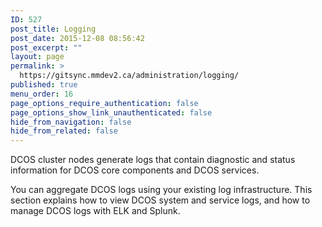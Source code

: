 ```yaml
---
ID: 527
post_title: Logging
post_date: 2015-12-08 08:56:42
post_excerpt: ""
layout: page
permalink: >
  https://gitsync.mmdev2.ca/administration/logging/
published: true
menu_order: 16
page_options_require_authentication: false
page_options_show_link_unauthenticated: false
hide_from_navigation: false
hide_from_related: false
---
```

DCOS cluster nodes generate logs that contain diagnostic and status information for DCOS core components and DCOS services.

You can aggregate DCOS logs using your existing log infrastructure. This section explains how to view DCOS system and service logs, and how to manage DCOS logs with ELK and Splunk.